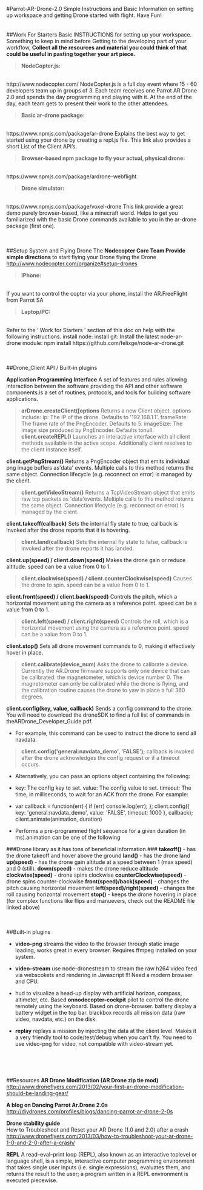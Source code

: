 #Parrot-AR-Drone-2.0
Simple Instructions and Basic Information on setting up workspace and getting Drone started with flight.
Have Fun!
<br />
<br />
<br />
##Work For Starters
Basic INSTRUCTIONS for setting up your workspace. Something to keep in mind before Getting to the developing part of your workflow,
**Collect all the resources and material you could think of that could be useful in pasting together your art piece.**

>**NodeCopter.js:**
<br />
http://www.nodecopter.com/
NodeCopter.js is a full day event where 15 - 60 developers team up in groups of 3. Each team receives one Parrot AR Drone 2.0 and spends the day programming and playing with it. At the end of the day, each team gets to present their work to the other attendees.

>**Basic ar-drone package:**
<br />
https://www.npmjs.com/package/ar-drone
Explains the best way to get started using your drone by creating a repl.js file. This link also provides a short List of the Client API’s.

>**Browser-based npm package to fly your actual, physical drone:**
<br />
https://www.npmjs.com/package/ardrone-webflight

>**Drone simulator:**
<br />
https://www.npmjs.com/package/voxel-drone
This link provide a great demo purely browser-based, like a minecraft world. Helps to get you familiarized with the basic Drone commands available to you in the ar-drone package (first one).
<br />
<br />
<br />

##Setup System and Flying Drone
The **Nodecopter Core Team Provide simple directions** to start flying your Drone flying the Drone
http://www.nodecopter.com/organize#setup-drones
<br />

>**iPhone:**
<br />
If you want to control the copter via your phone, install the AR.FreeFlight from Parrot SA

>**Laptop/PC:**
<br />
Refer to the ‘ Work for Starters ’ section of this doc on help with the following instructions.
install node:
install git:
Install the latest node-ar-drone module:
npm install https://github.com/felixge/node-ar-drone.git
<br />
<br />
<br />


##Drone_Client API / Built-in plugins

**Application Programming Interface**
A set of features and rules allowing interaction between the software providing the API and other software components.is a set of routines, protocols, and tools for building software  applications.

>**arDrone.createClient([options**
Returns a new Client object. options include:
ip: The IP of the drone. Defaults to '192.168.1.1'.
frameRate: The frame rate of the PngEncoder. Defaults to 5.
imageSize: The image size produced by PngEncoder. Defaults tonull.
**client.createREPL()**
Launches an interactive interface with all client methods available in the active scope. Additionally client resolves to the client instance itself.

**client.getPngStream()**
Returns a PngEncoder object that emits individual png image buffers as'data' events. Multiple calls to this method returns the same object. Connection lifecycle (e.g. reconnect on error) is managed by the client.

>**client.getVideoStream()**
Returns a TcpVideoStream object that emits raw tcp packets as 'data'events. Multiple calls to this method returns the same object. Connection lifecycle (e.g. reconnect on error) is managed by the client.

**client.takeoff(callback)**
Sets the internal fly state to true, callback is invoked after the drone reports that it is hovering.

>**client.land(callback)**
Sets the internal fly state to false, callback is invoked after the drone reports it has landed.

**client.up(speed) / client.down(speed)**
Makes the drone gain or reduce altitude. speed can be a value from 0 to 1.

>**client.clockwise(speed) / client.counterClockwise(speed)**
Causes the drone to spin. speed can be a value from 0 to 1.

**client.front(speed) / client.back(speed)**
Controls the pitch, which a horizontal movement using the camera as a reference point. speed can be a value from 0 to 1.

>**client.left(speed) / client.right(speed)**
Controls the roll, which is a horizontal movement using the camera as a reference point. speed can be a value from 0 to 1.

**client.stop()**
Sets all drone movement commands to 0, making it effectively hover in place.

>**client.calibrate(device_num)**
Asks the drone to calibrate a device. Currently the AR.Drone firmware supports only one device that can be calibrated: the magnetometer, which is device number 0.
The magnetometer can only be calibrated while the drone is flying, and the calibration routine causes the drone to yaw in place a full 360 degrees.

**client.config(key, value, callback)**
Sends a config command to the drone. You will need to download the droneSDK to find a full list of commands in theARDrone_Developer_Guide.pdf.

- For example, this command can be used to instruct the drone to send all navdata.

>**client.config('general:navdata_demo', 'FALSE');**
callback is invoked after the drone acknowledges the config request or if a timeout occurs.

- Alternatively, you can pass an options object containing the following:

- key: The config key to set.
value: The config value to set.
timeout: The time, in milliseconds, to wait for an ACK from the drone.
For example:

- var callback = function(err) { if (err) console.log(err); };
client.config({ key: 'general:navdata_demo', value: 'FALSE', timeout: 1000 }, callback);
client.animate(animation, duration)

- Performs a pre-programmed flight sequence for a given duration (in ms).animation can be one of the following

###Drone library as it has tons of beneficial information.###
**takeoff()** - has the drone takeoff and hover above the ground
**land()** - has the drone land
**up(speed)** - has the drone gain altitude at a speed between 1 (max speed) and 0 (still).
**down(speed)** - makes the drone reduce altitude
**clockwise(speed)** - drone spins clockwise
**counterClockwise(speed)** - drone spins counter-clockwise
**front(speed)/back(speed)** - changes the pitch causing horizontal movement
**left(speed)/right(speed)** - changes the roll causing horizontal movement
**stop()** - keeps the drone hovering in place
(for complex functions like flips and manuevers, check out the README file linked above)
<br />
<br />
<br />

##Built-in plugins
- **video-png** streams the video to the browser through static image loading, works great in every browser. Requires ffmpeg installed on your system.

- **video-stream** use node-dronestream to stream the raw h264 video feed via webscokets and rendering in Javascript !!! Need a modern browser and CPU.

- hud to visualize a head-up display with artificial horizon, compass, altimeter, etc. Based **onnodecopter-cockpit**
pilot to control the drone remotely using the keyboard. Based on drone-browser.
battery display a battery widget in the top bar.
blackbox records all mission data (raw video, navdata, etc.) on the disk.

- **replay** replays a mission by injecting the data at the client level. Makes it a very friendly tool to code/test/debug when you can't fly. You need to use video-png for video, not compatible with video-stream yet.
<br />
<br />
<br />

##Resources
**AR Drone Modification (AR Drone zip tie mod)**
<br />
 http://www.droneflyers.com/2013/02/your-first-ar-drone-modification-should-be-landing-gear/

**A blog on Dancing Parrot Ar.Drone 2.0s**
<br />
http://diydrones.com/profiles/blogs/dancing-parrot-ar-drone-2-0s

**Drone stability guide**
<br />
How to Troubleshoot and Reset your AR Drone (1.0 and 2.0) after a crash
http://www.droneflyers.com/2013/03/how-to-troubleshoot-your-ar-drone-1-0-and-2-0-after-a-crash/

**REPL**
A read–eval–print loop (REPL), also known as an interactive toplevel or language shell, is a simple,
interactive computer programming environment that takes single user inputs (i.e. single expressions),
evaluates them, and returns the result to the user; a program written in a REPL environment is executed piecewise.




